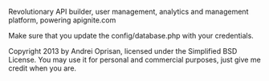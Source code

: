 Revolutionary API builder, user management, analytics and management platform, powering apignite.com

Make sure that you update the config/database.php with your credentials.

Copyright 2013 by Andrei Oprisan, licensed under the Simplified BSD License.
You may use it for personal and commercial purposes, just give me credit when you are.
